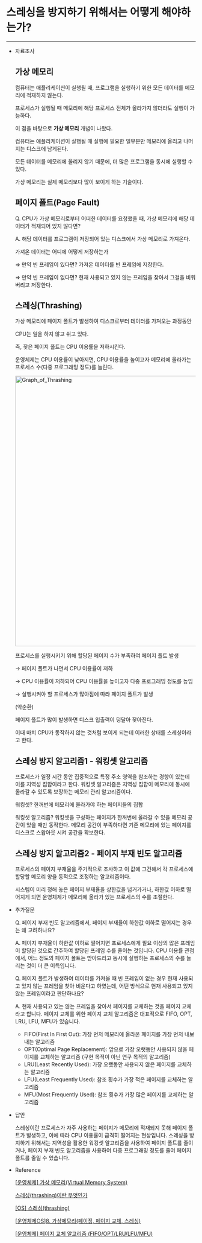 # 스레싱을 방지하기 위해서는 어떻게 해야하는가?

---

- 자료조사
    
    ## 가상 메모리
    
    컴퓨터는 애플리케이션이 실행될 때, 프로그램을 실행하기 위한 모든 데이터를 메모리에 적재하지 않는다.
    
    프로세스가 실행될 때 메모리에 해당 프로세스 전체가 올라가지 않더라도 실행이 가능하다.
    
    이 점을 바탕으로 **가상 메모리** 개념이 나왔다.
    
    컴퓨터는 애플리케이션이 실행될 때 실행에 필요한 일부분만 메모리에 올리고 나머지는 디스크에 남게된다.
    
    모든 데이터를 메모리에 올리지 않기 때문에, 더 많은 프로그램을 동시에 실행할 수 있다.
    
    가상 메모리는 실제 메모리보다 많이 보이게 하는 기술이다.
    
    ## 페이지 폴트(Page Fault)
    
    Q. CPU가 가상 메모리로부터 어떠한 데이터를 요청했을 때, 가상 메모리에 해당 데이터가 적재되어 있지 않다면?
    
    A. 해당 데이터를 프로그램이 저장되어 있는 디스크에서 가상 메모리로 가져온다.
    
    가져온 데이터는 어디에 어떻게 저장하는가
    
    ⇒ 만약 빈 프레임이 있다면? 가져온 데이터를 빈 프레임에 저장한다.
    
    ⇒ 만약 빈 프레임이 없다면? 현재 사용되고 있지 않는 프레임을 찾아서 그걸을 비워버리고 저장한다.
    
    ## 스레싱(Thrashing)
    
    가상 메모리에 페이지 폴트가 발생하여 디스크로부터 데이터를 가져오는 과정동안
    
    CPU는 일을 하지 않고 쉬고 있다.
    
    즉, 잦은 페이지 폴트는 CPU 이용률을 저하시킨다.
    
    운영체제는 CPU 이용률이 낮아지면, CPU 이용률을 높이고자 메모리에 올라가는 프로세스 수(다중 프로그래밍 정도)를 늘린다.
    
    <img width="717" alt="Graph_of_Thrashing" src="https://user-images.githubusercontent.com/99192837/229368835-f9a3efc7-d723-4771-87bb-4fc2a5233119.png">
    
    프로세스를 실행시키기 위해 할당된 페이지 수가 부족하여 페이지 폴트 발생
    
    → 페이지 폴트가 나면서 CPU 이용률이 저하
    
    → CPU 이용률이 저하되어 CPU 이용률을 높이고자 다중 프로그래밍 정도를 높임
    
    → 실행시켜야 할 프로세스가 많아짐에 따라 페이지 폴트가 발생
    
    (악순환)
    
    페이지 폴트가 많이 발생하면 디스크 입출력이 덩달아 잦아진다.
    
    이때 마치 CPU가 동작하지 않는 것처럼 보이게 되는데 이러한 상태를 스레싱이라고 한다.
    
    ## 스레싱 방지 알고리즘1 - 워킹셋 알고리즘
    
    프로세스가 일정 시간 동안 집중적으로 특정 주소 영역을 참조하는 경향이 있는데 이를 지역성 집합이라고 한다. 워킹셋 알고리즘은 지역성 집합이 메모리에 동시에 올라갈 수 있도록 보장하는 메모리 관리 알고리즘이다.
    
    워킹셋? 한꺼번에 메모리에 올라가야 하는 페이지들의 집합
    
    워킹셋 알고리즘? 워킹셋을 구성하는 페이지가 한꺼번에 올라갈 수 있을 메모리 공간이 있을 때만 동작한다. 메모리 공간이 부족하다면 기존 메모리에 있는 페이지를 디스크로 스왑아웃 시켜 공간을 확보한다.
    
    ## 스레싱 방지 알고리즘2 - 페이지 부재 빈도 알고리즘
    
    프로세스의 페이지 부재율을 주기적으로 조사하고 이 값에 그건해서 각 프로세스에 할당할 메모리 양을 동적으로 조정하는 알고리즘이다.
    
    시스템이 미리 정해 놓은 페이지 부재율을 상한값을 넘거가거나, 하한값 이하로 떨어지게 되면 운영체제가 메모리에 올라가 있는 프로세스의 수를 조절한다.
    
- 추가질문
    
    Q. 페이지 부재 빈도 알고리즘에서, 페이지 부재율이 하한값 이하로 떨어지는 경우는 왜 고려하나요?
    
    A. 페이지 부재율이 하한값 이하로 떨어지면 프로세스에게 필요 이상의 많은 프레임이 할당된 것으로 간주하여 할당된 프레임 수를 줄이는 것입니다. CPU 이용률 관점에서, 어느 정도의 페이지 폴트는 받아드리고 동시에 실행하는 프로세스의 수를 늘리는 것이 더 큰 이득입니다.
    
    Q. 페이지 폴트가 발생하여 데이터를 가져올 때 빈 프레임이 없는 경우 현재 사용되고 있지 않는 프레임을 찾아 비운다고 하였는데, 어떤 방식으로 현재 사용되고 있지 않는 프레임이라고 판단하나요?
    
    A. 현재 사용되고 있는 않는 프레임을 찾아서 페이지를 교체하는 것을 페이지 교체라고 합니다. 페이지 교체를 위한 페이지 교체 알고리즘은 대표적으로 FIFO, OPT, LRU, LFU, MFU가 있습니다.
    
    - FIFO(First In First Out): 가장 먼저 메모리에 올라온 페이지를 가장 먼저 내보내는 알고리즘
    - OPT(Optimal Page Replacement): 앞으로 가장 오랫동안 사용되지 않을 페이지를 교체하는 알고리즘 (구현 목적이 아닌 연구 목적의 알고리즘)
    - LRU(Least Recently Used): 가장 오랫동안 사용되지 않은 페이지를 교체하는 알고리즘
    - LFU(Least Frequently Used): 참조 횟수가 가장 적은 페이지를 교체하는 알고리즘
    - MFU(Most Frequently Used): 참조 횟수가 가장 많은 페이지를 교체하는 알고리즘
    
- 답안
    
    스레싱이란 프로세스가 자주 사용하는 페이지가 메모리에 적재되지 못해 페이지 폴트가 발생하고, 이에 따라 CPU 이용률이 급격히 떨어지는 현상입니다. 스레싱을 방지하기 위해서는 지역성을 활용한 워킹셋 알고리즘을 사용하여 페이지 폴트를 줄이거나, 페이지 부재 빈도 알고리즘을 사용하여 다중 프로그래밍 정도를 줄여 페이지 폴트를 줄일 수 있습니다.
    
- Reference
    
    [[운영체제] 가상 메모리(Virtual Memory System)](https://ahnanne.tistory.com/15)
    
    [스레싱(thrashing)이란 무엇인가](https://straw961030.tistory.com/155)
    
    [[OS] 스레싱(thrashing)](https://zangzangs.tistory.com/144)
    
    [[운영체제OS]8. 가상메모리(페이징, 페이지 교체, 스레싱)](https://yiyj1030.tistory.com/80)
    
    [[운영체제] 페이지 교체 알고리즘 (FIFO/OPT/LRU/LFU/MFU)](https://code-lab1.tistory.com/60)
